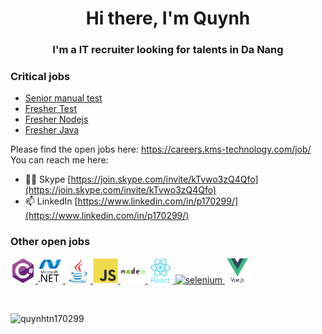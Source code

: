 <h1 align="center">Hi there, I'm Quynh</h1>
<h3 align="center">I'm a IT recruiter looking for talents in Da Nang</h3>

<h3 align="left"> Critical jobs</h3>
<ul>
  <li><a href="https://careers.kms-technology.com/job/senior-test-engineer-qa-qc-based-in-da-nang-743999761845659">Senior manual test</a></li>
  <li><a href="https://careers.kms-technology.com/job/fresher-test-engineer-qa-qc-tester-based-in-da-nang-743999761326211">Fresher Test</a> </li>
  <li><a href="https://careers.kms-technology.com/job/fresher-nodejs-software-engineer-based-in-da-nang-743999761325250">Fresher Nodejs</a> </li>
  <li><a href="https://careers.kms-technology.com/job/fresher-java-software-engineer-based-in-da-nang-743999761497171">Fresher Java</a>  
</ul>

Please find the open jobs here: https://careers.kms-technology.com/job/
You can reach me here:
- 👨‍💻 Skype [https://join.skype.com/invite/kTvwo3zQ4Qfo](https://join.skype.com/invite/kTvwo3zQ4Qfo)
- 📫 LinkedIn [https://www.linkedin.com/in/p170299/](https://www.linkedin.com/in/p170299/)

<h3 align="left">Other open jobs</h3>
<p align="left"> <a href="https://www.w3schools.com/cs/" target="_blank"> <img src="https://raw.githubusercontent.com/devicons/devicon/master/icons/csharp/csharp-original.svg" alt="csharp" width="40" height="40"/> </a> <a href="https://dotnet.microsoft.com/" target="_blank"> <img src="https://raw.githubusercontent.com/devicons/devicon/master/icons/dot-net/dot-net-original-wordmark.svg" alt="dotnet" width="40" height="40"/> </a> <a href="https://www.java.com" target="_blank"> <img src="https://raw.githubusercontent.com/devicons/devicon/master/icons/java/java-original.svg" alt="java" width="40" height="40"/> </a> <a href="https://developer.mozilla.org/en-US/docs/Web/JavaScript" target="_blank"> <img src="https://raw.githubusercontent.com/devicons/devicon/master/icons/javascript/javascript-original.svg" alt="javascript" width="40" height="40"/> </a> <a href="https://nodejs.org" target="_blank"> <img src="https://raw.githubusercontent.com/devicons/devicon/master/icons/nodejs/nodejs-original-wordmark.svg" alt="nodejs" width="40" height="40"/> </a> <a href="https://reactjs.org/" target="_blank"> <img src="https://raw.githubusercontent.com/devicons/devicon/master/icons/react/react-original-wordmark.svg" alt="react" width="40" height="40"/> </a> <a href="https://www.selenium.dev" target="_blank"> <img src="https://raw.githubusercontent.com/detain/svg-logos/780f25886640cef088af994181646db2f6b1a3f8/svg/selenium-logo.svg" alt="selenium" width="40" height="40"/> </a> <a href="https://vuejs.org/" target="_blank"> <img src="https://raw.githubusercontent.com/devicons/devicon/master/icons/vuejs/vuejs-original-wordmark.svg" alt="vuejs" width="40" height="40"/> </a> </p>

<br>
<p align="left"> <img src="https://komarev.com/ghpvc/?username=quynhtn170299&label=Profile%20views&color=0e75b6&style=flat" alt="quynhtn170299" /> </p>

